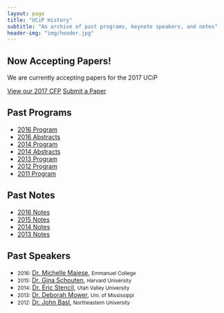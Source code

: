 ```yaml
---
layout: page
title: "UCiP History"
subtitle: "An archive of past programs, keynote speakers, and notes"
header-img: "img/header.jpg"
---
```


<div class="container">
  <div class="row">
    <div class="col-md-6 col-md-offset-3">
      <div class="post-list-box announcement">
        <h2 class="text-center post-list-header">Now Accepting Papers!</h2>
        <p class="text-center announcement-text">We are currently accepting papers for the 2017 UCiP</p>
        <div class="text-center">
          <a class="btn btn-primary cfp" href="{{ site.baseurl }}/cfp/" role="button">View our 2017 CFP</a>
          <a class="btn btn-primary cfp" href="https://goo.gl/forms/xQAMbifOKAlYHveA3" role="button">Submit a Paper</a>
        </div>
      </div>
    </div>
  </div>
  <div class="col-md-4 col-sm-6 col-xs-12">
    <div class="post-list-box">
      <h2 class="post-list-header">Past Programs</h2>
      <ul class="post-list">
        <li><a href="{{ site.baseurl }}/docs/2016-program.pdf">2016 Program</a></li>
        <li><a href="{{ site.baseurl }}/docs/2016-abstracts.pdf">2016 Abstracts</a></li>
        <!--<li><a href="{{ site.baseurl }}/docs/2015-program.pdf">2015 Program</a></li>-->
        <li><a href="{{ site.baseurl }}/docs/2014-program.pdf">2014 Program</a></li>
        <li><a href="{{ site.baseurl }}/docs/2014-abstracts.pdf">2014 Abstracts</a></li>
        <li><a href="{{ site.baseurl }}/docs/2013-program.pdf">2013 Program</a></li>
        <li><a href="{{ site.baseurl }}/docs/2012-program.pdf">2012 Program</a></li>
        <li><a href="{{ site.baseurl }}/docs/2011-program.pdf">2011 Program</a></li>
      </ul>
    </div>
  </div>
  <div class="col-md-4 col-sm-6 col-xs-12">
    <div class="post-list-box">
      <h2 class="post-list-header">Past Notes</h2>
      <ul class="post-list">
        <li><a href="{{ site.baseurl }}/docs/2016-notes.pdf">2016 Notes</a></li>
        <li><a href="{{ site.baseurl }}/docs/2015-notes.pdf">2015 Notes</a></li>
        <li><a href="{{ site.baseurl }}/docs/2014-notes.pdf">2014 Notes</a></li>
        <li><a href="{{ site.baseurl }}/docs/2013-notes.pdf">2013 Notes</a></li>
      </ul>
    </div>
  </div>
  <div class="col-md-4 col-sm-12">
    <div class="post-list-box">
      <h2 class="post-list-header">Past Speakers</h2>
      <ul class="post-list">
        <li><small>2016:</small> <a href="http://www.emmanuel.edu/academics/our-faculty/michelle-maiese.html">Dr. Michelle Maiese</a>, <small>Emmanuel College</small></li>
        <li><small>2015:</small> <a href="http://www.ginaschouten.com/">Dr. Gina Schouten</a>, <small>Harvard University</small></li>
        <li><small>2014:</small> <a href="https://ericstencil.wordpress.com/">Dr. Eric Stencil</a>, <small>Utah Valley University</small></li>
        <li><small>2013:</small> <a href="http://philosophy.olemiss.edu/deborah-mower/">Dr. Deborah Mower</a>, <small>Uni. of Mississippi</small></li>
        <li><small>2012:</small> <a href="https://www.northeastern.edu/cssh/faculty/john-basl">Dr. John Basl</a>, <small>Northeastern University</small></li>
      </ul>
    </div>
  </div>
</div>
